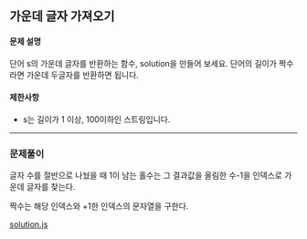 ## 가운데 글자 가져오기

#### 문제 설명
단어 s의 가운데 글자를 반환하는 함수, solution을 만들어 보세요. 단어의 길이가 짝수라면 가운데 두글자를 반환하면 됩니다.

#### 제한사항
- s는 길이가 1 이상, 100이하인 스트링입니다.

***

### 문제풀이
글자 수를 절반으로 나눴을 때 1이 남는 홀수는 그 결과값을 올림한 수-1을 인덱스로 가운데 글자를 찾는다.

짝수는 해당 인덱스와 +1한 인덱스의 문자열을 구한다.

[solution.js](./solution.js)